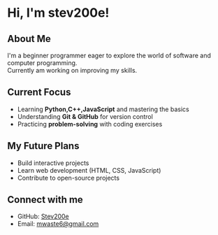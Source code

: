 # Hi, I'm stev200e!  

## About Me  
I'm a beginner programmer eager to explore the world of software and computer programming.  
 Currently am working on improving my skills.

## Current Focus  
- Learning **Python,C++,JavaScript** and mastering the basics  
- Understanding **Git & GitHub** for version control  
- Practicing **problem-solving** with coding exercises  

##  My Future Plans  
- Build interactive projects  
- Learn web development (HTML, CSS, JavaScript)  
- Contribute to open-source projects  

## Connect with me
- GitHub: [Stev200e](https://github.com/Stev200e)  
- Email: mwaste6@gmail.com

